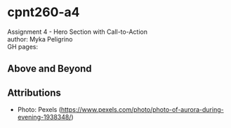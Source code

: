 # cpnt260-a4
Assignment 4 - Hero Section with Call-to-Action  
author: Myka Peligrino  
GH pages: 

## Above and Beyond

## Attributions

- Photo: Pexels (https://www.pexels.com/photo/photo-of-aurora-during-evening-1938348/)